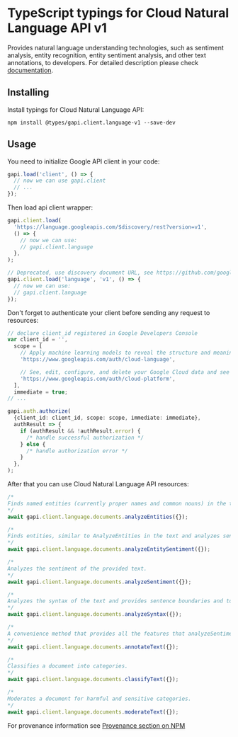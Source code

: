 # TypeScript typings for Cloud Natural Language API v1

Provides natural language understanding technologies, such as sentiment analysis, entity recognition, entity sentiment analysis, and other text annotations, to developers.
For detailed description please check [documentation](https://cloud.google.com/natural-language/).

## Installing

Install typings for Cloud Natural Language API:

```
npm install @types/gapi.client.language-v1 --save-dev
```

## Usage

You need to initialize Google API client in your code:

```typescript
gapi.load('client', () => {
  // now we can use gapi.client
  // ...
});
```

Then load api client wrapper:

```typescript
gapi.client.load(
  'https://language.googleapis.com/$discovery/rest?version=v1',
  () => {
    // now we can use:
    // gapi.client.language
  },
);
```

```typescript
// Deprecated, use discovery document URL, see https://github.com/google/google-api-javascript-client/blob/master/docs/reference.md#----gapiclientloadname----version----callback--
gapi.client.load('language', 'v1', () => {
  // now we can use:
  // gapi.client.language
});
```

Don't forget to authenticate your client before sending any request to resources:

```typescript
// declare client_id registered in Google Developers Console
var client_id = '',
  scope = [
    // Apply machine learning models to reveal the structure and meaning of text
    'https://www.googleapis.com/auth/cloud-language',

    // See, edit, configure, and delete your Google Cloud data and see the email address for your Google Account.
    'https://www.googleapis.com/auth/cloud-platform',
  ],
  immediate = true;
// ...

gapi.auth.authorize(
  {client_id: client_id, scope: scope, immediate: immediate},
  authResult => {
    if (authResult && !authResult.error) {
      /* handle successful authorization */
    } else {
      /* handle authorization error */
    }
  },
);
```

After that you can use Cloud Natural Language API resources: <!-- TODO: make this work for multiple namespaces -->

```typescript
/*
Finds named entities (currently proper names and common nouns) in the text along with entity types, salience, mentions for each entity, and other properties.
*/
await gapi.client.language.documents.analyzeEntities({});

/*
Finds entities, similar to AnalyzeEntities in the text and analyzes sentiment associated with each entity and its mentions.
*/
await gapi.client.language.documents.analyzeEntitySentiment({});

/*
Analyzes the sentiment of the provided text.
*/
await gapi.client.language.documents.analyzeSentiment({});

/*
Analyzes the syntax of the text and provides sentence boundaries and tokenization along with part of speech tags, dependency trees, and other properties.
*/
await gapi.client.language.documents.analyzeSyntax({});

/*
A convenience method that provides all the features that analyzeSentiment, analyzeEntities, and analyzeSyntax provide in one call.
*/
await gapi.client.language.documents.annotateText({});

/*
Classifies a document into categories.
*/
await gapi.client.language.documents.classifyText({});

/*
Moderates a document for harmful and sensitive categories.
*/
await gapi.client.language.documents.moderateText({});
```

For provenance information see [Provenance section on NPM](https://www.npmjs.com/package/@maxim_mazurok/gapi.client.language-v1#Provenance:~:text=none-,Provenance,-Built%20and%20signed)
